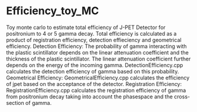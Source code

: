 # Efficiency_toy_MC
Toy monte carlo to estimate total efficiency of J-PET Detector for positronium to 4 or 5 gamma decay.
Total efficiency is calculated as a product of registration efficiency, detection effieciency and geometrical efficiency.
Detection Efficiency:
The probability of gamma interacting with the plastic scintillator depends on the linear attenuation coefficient and the thickness of the plastic scintillator. The linear attenuation coefficient further depends on the energy of the incoming gamma. 
DetectionEfficiency.cpp calculates the detection efficiency of gamma based on this probability.
Geometrical Efficiency:
GeometricalEfficiency.cpp calculates the efficiency of jpet based on the acceptance of the detector.
Registration Efficiency:
RegistrationEfficiency.cpp calculates the registration efficiency of gamma from positronium decay taking into account the phasespace and the cross-section of gamma.
